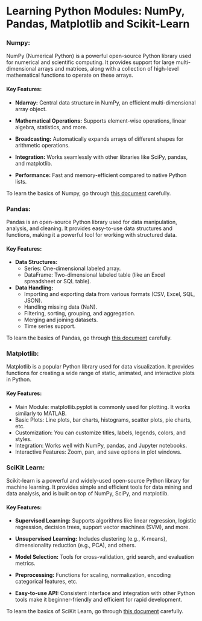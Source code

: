 # Learning Python Modules: NumPy, Pandas, Matplotlib and Scikit-Learn
### Numpy:
NumPy (Numerical Python) is a powerful open-source Python library used for numerical and scientific computing. It provides support for large multi-dimensional arrays and matrices, along with a collection of high-level mathematical functions to operate on these arrays.

#### Key Features:
* **Ndarray:** Central data structure in NumPy, an efficient multi-dimensional array object.

* **Mathematical Operations:** Supports element-wise operations, linear algebra, statistics, and more.

* **Broadcasting:** Automatically expands arrays of different shapes for arithmetic operations.

* **Integration:** Works seamlessly with other libraries like SciPy, pandas, and matplotlib.

* **Performance:** Fast and memory-efficient compared to native Python lists.

To learn the basics of Numpy, go through [this document](./numpy.md) carefully.


### Pandas:
Pandas is an open-source Python library used for data manipulation, analysis, and cleaning. It provides easy-to-use data structures and functions, making it a powerful tool for working with structured data.
#### Key Features:
* **Data Structures:** 
    * Series: One-dimensional labeled array.
    * DataFrame: Two-dimensional labeled table (like an Excel spreadsheet or SQL table).
* **Data Handling:**
    * Importing and exporting data from various formats (CSV, Excel, SQL, JSON).
    * Handling missing data (NaN).
    * Filtering, sorting, grouping, and aggregation.
    * Merging and joining datasets.
    * Time series support.

To learn the basics of Pandas, go through [this document](./pandas.md) carefully.


### Matplotlib:
Matplotlib is a popular Python library used for data visualization. It provides functions for creating a wide range of static, animated, and interactive plots in Python.
#### Key Features:
* Main Module: matplotlib.pyplot is commonly used for plotting. It works similarly to MATLAB.
* Basic Plots: Line plots, bar charts, histograms, scatter plots, pie charts, etc.
* Customization: You can customize titles, labels, legends, colors, and styles.
* Integration: Works well with NumPy, pandas, and Jupyter notebooks.
* Interactive Features: Zoom, pan, and save options in plot windows.


### SciKit Learn:
Scikit-learn is a powerful and widely-used open-source Python library for machine learning. It provides simple and efficient tools for data mining and data analysis, and is built on top of NumPy, SciPy, and matplotlib.

#### Key Features:
* **Supervised Learning:** Supports algorithms like linear regression, logistic regression, decision trees, support vector machines (SVM), and more.

* **Unsupervised Learning:** Includes clustering (e.g., K-means), dimensionality reduction (e.g., PCA), and others.

* **Model Selection:** Tools for cross-validation, grid search, and evaluation metrics.

* **Preprocessing:** Functions for scaling, normalization, encoding categorical features, etc.

* **Easy-to-use API:** Consistent interface and integration with other Python tools make it beginner-friendly and efficient for rapid development.
 
 
 To learn the basics of SciKit Learn, go through [this document](./scikit.md) carefully.
